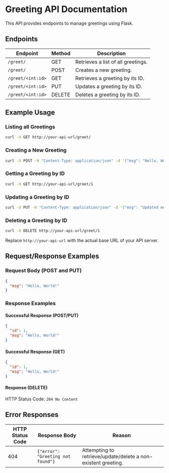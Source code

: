 # Greeting API Documentation

This API provides endpoints to manage greetings using Flask.

## Endpoints

| Endpoint          | Method | Description                        |
|-------------------|--------|------------------------------------|
| `/greet/`         | GET    | Retrieves a list of all greetings. |
| `/greet/`         | POST   | Creates a new greeting.            |
| `/greet/<int:id>` | GET    | Retrieves a greeting by its ID.    |
| `/greet/<int:id>` | PUT    | Updates a greeting by its ID.      |
| `/greet/<int:id>` | DELETE | Deletes a greeting by its ID.      |

## Example Usage

### Listing all Greetings

```bash
curl -X GET http://your-api-url/greet/
```

### Creating a New Greeting

```bash
curl -X POST -H "Content-Type: application/json" -d '{"msg": "Hello, World!"}' http://your-api-url/greet/
```

### Getting a Greeting by ID

```bash
curl -X GET http://your-api-url/greet/1
```

### Updating a Greeting by ID

```bash
curl -X PUT -H "Content-Type: application/json" -d '{"msg": "Updated message"}' http://your-api-url/greet/1
```

### Deleting a Greeting by ID

```bash
curl -X DELETE http://your-api-url/greet/1
```

Replace `http://your-api-url` with the actual base URL of your API server.

## Request/Response Examples

### Request Body (POST and PUT)

```json
{
  "msg": "Hello, World!"
}
```

### Response Examples

#### Successful Response (POST/PUT)

```json
{
  "id": 1,
  "msg": "Hello, World!"
}
```

#### Successful Response (GET)

```json
{
  "id": 1,
  "msg": "Hello, World!"
}
```

#### Response (DELETE)

HTTP Status Code: `204 No Content`

## Error Responses

| HTTP Status Code | Response Body                     | Reason                                                        |
|------------------|-----------------------------------|---------------------------------------------------------------|
| 404              | `{"error": "Greeting not found"}` | Attempting to retrieve/update/delete a non-existent greeting. |


